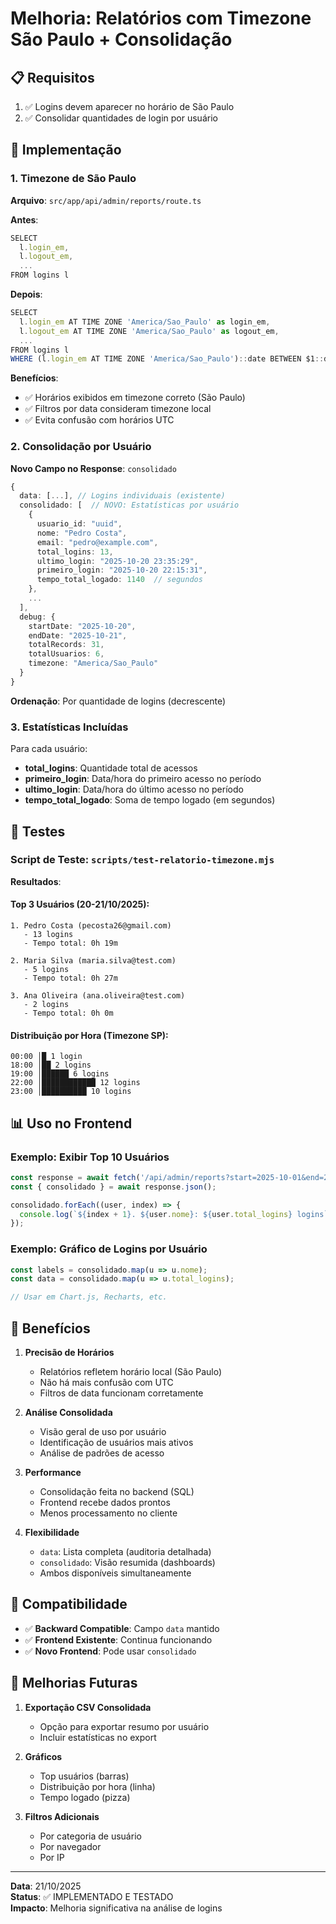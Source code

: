 # Melhoria: Relatórios com Timezone São Paulo + Consolidação

## 📋 Requisitos

1. ✅ Logins devem aparecer no horário de São Paulo
2. ✅ Consolidar quantidades de login por usuário

## 🔧 Implementação

### 1. Timezone de São Paulo

**Arquivo**: `src/app/api/admin/reports/route.ts`

**Antes**:
```typescript
SELECT 
  l.login_em,
  l.logout_em,
  ...
FROM logins l
```

**Depois**:
```typescript
SELECT 
  l.login_em AT TIME ZONE 'America/Sao_Paulo' as login_em,
  l.logout_em AT TIME ZONE 'America/Sao_Paulo' as logout_em,
  ...
FROM logins l
WHERE (l.login_em AT TIME ZONE 'America/Sao_Paulo')::date BETWEEN $1::date AND $2::date
```

**Benefícios**:
- ✅ Horários exibidos em timezone correto (São Paulo)
- ✅ Filtros por data consideram timezone local
- ✅ Evita confusão com horários UTC

### 2. Consolidação por Usuário

**Novo Campo no Response**: `consolidado`

```typescript
{
  data: [...], // Logins individuais (existente)
  consolidado: [  // NOVO: Estatísticas por usuário
    {
      usuario_id: "uuid",
      nome: "Pedro Costa",
      email: "pedro@example.com",
      total_logins: 13,
      ultimo_login: "2025-10-20 23:35:29",
      primeiro_login: "2025-10-20 22:15:31",
      tempo_total_logado: 1140  // segundos
    },
    ...
  ],
  debug: {
    startDate: "2025-10-20",
    endDate: "2025-10-21",
    totalRecords: 31,
    totalUsuarios: 6,
    timezone: "America/Sao_Paulo"
  }
}
```

**Ordenação**: Por quantidade de logins (decrescente)

### 3. Estatísticas Incluídas

Para cada usuário:
- **total_logins**: Quantidade total de acessos
- **primeiro_login**: Data/hora do primeiro acesso no período
- **ultimo_login**: Data/hora do último acesso no período
- **tempo_total_logado**: Soma de tempo logado (em segundos)

## 🧪 Testes

### Script de Teste: `scripts/test-relatorio-timezone.mjs`

**Resultados**:

#### Top 3 Usuários (20-21/10/2025):
```
1. Pedro Costa (pecosta26@gmail.com)
   - 13 logins
   - Tempo total: 0h 19m
   
2. Maria Silva (maria.silva@test.com)
   - 5 logins
   - Tempo total: 0h 27m
   
3. Ana Oliveira (ana.oliveira@test.com)
   - 2 logins
   - Tempo total: 0h 0m
```

#### Distribuição por Hora (Timezone SP):
```
00:00 │█ 1 login
18:00 │██ 2 logins
19:00 │██████ 6 logins
22:00 │████████████ 12 logins
23:00 │██████████ 10 logins
```

## 📊 Uso no Frontend

### Exemplo: Exibir Top 10 Usuários

```typescript
const response = await fetch('/api/admin/reports?start=2025-10-01&end=2025-10-31');
const { consolidado } = await response.json();

consolidado.forEach((user, index) => {
  console.log(`${index + 1}. ${user.nome}: ${user.total_logins} logins`);
});
```

### Exemplo: Gráfico de Logins por Usuário

```typescript
const labels = consolidado.map(u => u.nome);
const data = consolidado.map(u => u.total_logins);

// Usar em Chart.js, Recharts, etc.
```

## 🎯 Benefícios

1. **Precisão de Horários**
   - Relatórios refletem horário local (São Paulo)
   - Não há mais confusão com UTC
   - Filtros de data funcionam corretamente

2. **Análise Consolidada**
   - Visão geral de uso por usuário
   - Identificação de usuários mais ativos
   - Análise de padrões de acesso

3. **Performance**
   - Consolidação feita no backend (SQL)
   - Frontend recebe dados prontos
   - Menos processamento no cliente

4. **Flexibilidade**
   - `data`: Lista completa (auditoria detalhada)
   - `consolidado`: Visão resumida (dashboards)
   - Ambos disponíveis simultaneamente

## 📝 Compatibilidade

- ✅ **Backward Compatible**: Campo `data` mantido
- ✅ **Frontend Existente**: Continua funcionando
- ✅ **Novo Frontend**: Pode usar `consolidado`

## 🔮 Melhorias Futuras

1. **Exportação CSV Consolidada**
   - Opção para exportar resumo por usuário
   - Incluir estatísticas no export

2. **Gráficos**
   - Top usuários (barras)
   - Distribuição por hora (linha)
   - Tempo logado (pizza)

3. **Filtros Adicionais**
   - Por categoria de usuário
   - Por navegador
   - Por IP

---

**Data**: 21/10/2025  
**Status**: ✅ IMPLEMENTADO E TESTADO  
**Impacto**: Melhoria significativa na análise de logins
